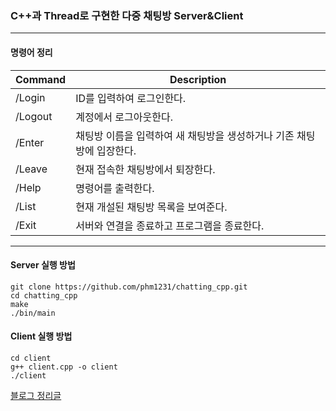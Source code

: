### C++과 Thread로 구현한 다중 채팅방 Server&Client
___
#### 명령어 정리
| Command | Description |
| ------ | ----------- |
| /Login   | ID를 입력하여 로그인한다.|
| /Logout   | 계정에서 로그아웃한다.|
| /Enter   | 채팅방 이름을 입력하여 새 채팅방을 생성하거나 기존 채팅방에 입장한다.|
| /Leave   | 현재 접속한 채팅방에서 퇴장한다.|
| /Help   | 명령어를 출력한다.|
| /List   | 현재 개설된 채팅방 목록을 보여준다.|
| /Exit   | 서버와 연결을 종료하고 프로그램을 종료한다.|
___

#### Server 실행 방법
    git clone https://github.com/phm1231/chatting_cpp.git
    cd chatting_cpp
    make
    ./bin/main

#### Client 실행 방법
    cd client
    g++ client.cpp -o client
    ./client


[블로그 정리글](https://lotto12.tistory.com/22)
